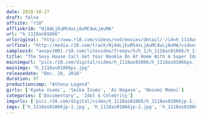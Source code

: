 ```yaml
---
date: 2018-10-27
draft: false
affsite: "r18"
afflinkr18: "NjA4LjEuMS4xLjAuMC4wLjAuMA"
url: "h_1118as01066"
urloriginal: "http://www.r18.com/videos/vod/movies/detail/-/id=h_1118as01066"
urlfinal: "http://media.r18.com/track/NjA4LjEuMS4xLjAuMC4wLjAuMA/videos/vod/movies/detail/-/id=h_1118as01066"
samplevid: "awspv3001.r18.com/litevideo/freepv/h/h_1/h_1118as01066/h_1118as01066_dmb_s.mp4"
title: "The Sexy House Call Get Your Nookie On At Home With A Super Idol! We're Examining A Super Celebrity Idol In Her Private And Pussy Life!!"
mainimgurl: "pics.r18.com/digital/video/h_1118as01066/h_1118as01066ps.jpg"
mainimgs: "h_1118as01066ps.jpg"
releasedate: "Dec. 26, 2016"
duration: 97
productioncomp: "Athena Legend"
girls: ['Kyoka Usami', 'Seika Izumi', 'Ai Nagase', 'Nozomi Momoi']
categories: ['Documentary', 'Idol & Celebrity']
imgurls: ['pics.r18.com/digital/video/h_1118as01066/h_1118as01066jp-1.jpg', 'pics.r18.com/digital/video/h_1118as01066/h_1118as01066jp-2.jpg', 'pics.r18.com/digital/video/h_1118as01066/h_1118as01066jp-3.jpg', 'pics.r18.com/digital/video/h_1118as01066/h_1118as01066jp-4.jpg', 'pics.r18.com/digital/video/h_1118as01066/h_1118as01066jp-5.jpg', 'pics.r18.com/digital/video/h_1118as01066/h_1118as01066jp-6.jpg', 'pics.r18.com/digital/video/h_1118as01066/h_1118as01066jp-7.jpg', 'pics.r18.com/digital/video/h_1118as01066/h_1118as01066jp-8.jpg', 'pics.r18.com/digital/video/h_1118as01066/h_1118as01066jp-9.jpg', 'pics.r18.com/digital/video/h_1118as01066/h_1118as01066jp-10.jpg', 'pics.r18.com/digital/video/h_1118as01066/h_1118as01066jp-11.jpg', 'pics.r18.com/digital/video/h_1118as01066/h_1118as01066jp-12.jpg', 'pics.r18.com/digital/video/h_1118as01066/h_1118as01066jp-13.jpg', 'pics.r18.com/digital/video/h_1118as01066/h_1118as01066jp-14.jpg', 'pics.r18.com/digital/video/h_1118as01066/h_1118as01066jp-15.jpg', 'pics.r18.com/digital/video/h_1118as01066/h_1118as01066jp-16.jpg', 'pics.r18.com/digital/video/h_1118as01066/h_1118as01066jp-17.jpg', 'pics.r18.com/digital/video/h_1118as01066/h_1118as01066jp-18.jpg', 'pics.r18.com/digital/video/h_1118as01066/h_1118as01066jp-19.jpg', 'pics.r18.com/digital/video/h_1118as01066/h_1118as01066jp-20.jpg']
imgs: ['h_1118as01066jp-1.jpg', 'h_1118as01066jp-2.jpg', 'h_1118as01066jp-3.jpg', 'h_1118as01066jp-4.jpg', 'h_1118as01066jp-5.jpg', 'h_1118as01066jp-6.jpg', 'h_1118as01066jp-7.jpg', 'h_1118as01066jp-8.jpg', 'h_1118as01066jp-9.jpg', 'h_1118as01066jp-10.jpg', 'h_1118as01066jp-11.jpg', 'h_1118as01066jp-12.jpg', 'h_1118as01066jp-13.jpg', 'h_1118as01066jp-14.jpg', 'h_1118as01066jp-15.jpg', 'h_1118as01066jp-16.jpg', 'h_1118as01066jp-17.jpg', 'h_1118as01066jp-18.jpg', 'h_1118as01066jp-19.jpg', 'h_1118as01066jp-20.jpg']
---
```

